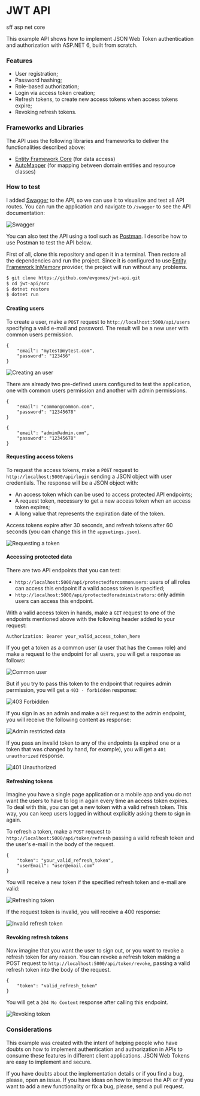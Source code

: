 # JWT API

sff asp net core

This example API shows how to implement JSON Web Token authentication and authorization with ASP.NET 6, built from scratch.

### Features
 - User registration;
 - Password hashing;
 - Role-based authorization;
 - Login via access token creation;
 - Refresh tokens, to create new access tokens when access tokens expire;
 - Revoking refresh tokens.
  
### Frameworks and Libraries

The API uses the following libraries and frameworks to deliver the functionalities described above:
 - [Entity Framework Core](https://github.com/aspnet/EntityFrameworkCore) (for data access)
 - [AutoMapper](https://github.com/AutoMapper/AutoMapper) (for mapping between domain entities and resource classes)
 
### How to test

I added [Swagger](https://swagger.io/) to the API, so we can use it to visualize and test all API routes. You can run the application and navigate to `/swagger` to see the API documentation:

![Swagger](https://raw.githubusercontent.com/evgomes/jwt-api/master/images/swagger.png)

You can also test the API using a tool such as [Postman](https://www.getpostman.com/). I describe how to use Postman to test the API below.

First of all, clone this repository and open it in a terminal. Then restore all the dependencies and run the project. Since it is configured to use [Entity Framework InMemory](https://docs.microsoft.com/en-us/ef/core/providers/in-memory/) provider, the project will run without any problems.

```sh
$ git clone https://github.com/evgomes/jwt-api.git
$ cd jwt-api/src
$ dotnet restore
$ dotnet run
```

#### Creating users

To create a user, make a `POST` request to `http://localhost:5000/api/users` specifying a valid e-mail and password. The result will be a new user with common users permission.

```
{
	"email": "mytest@mytest.com",
	"password": "123456"
}
```

![Creating an user](https://raw.githubusercontent.com/evgomes/jwt-api/master/images/creating-user.png)

There are already two pre-defined users configured to test the application, one with common users permission and another with admin permissions.

```
{
	"email": "common@common.com",
	"password": "12345678"
}
```

```
{
	"email": "admin@admin.com",
	"password": "12345678"
}
```

#### Requesting access tokens

To request the access tokens, make a `POST` request to `http://localhost:5000/api/login` sending a JSON object with user credentials. The response will be a JSON object with:

 - An access token which can be used to access protected API endpoints;
 - A request token, necessary to get a new access token when an access token expires;
 - A long value that represents the expiration date of the token.
 
 Access tokens expire after 30 seconds, and refresh tokens after 60 seconds (you can change this in the `appsetings.json`).

![Requesting a token](https://raw.githubusercontent.com/evgomes/jwt-api/master/images/loging-in.png)

#### Accessing protected data

There are two API endpoints that you can test:

 - `http://localhost:5000/api/protectedforcommonusers`: users of all roles can access this endpoint if a valid access token is specified;
 - `http://localhost:5000/api/protectedforadministrators`: only admin users can access this endpoint.
 
With a valid access token in hands, make a `GET` request to one of the endpoints mentioned above with the following header added to your request:

`Authorization: Bearer your_valid_access_token_here`

If you get a token as a common user (a user that has the `Common` role) and make a request to the endpoint for all users, you will get a response as follows:

![Common user](https://raw.githubusercontent.com/evgomes/jwt-api/master/images/getting-protected-data.png)

But if you try to pass this token to the endpoint that requires admin permission, you will get a `403 - forbidden` response:

![403 Forbidden](https://raw.githubusercontent.com/evgomes/jwt-api/master/images/403-forbidden.png)

If you sign in as an admin and make a `GET` request to the admin endpoint, you will receive the following content as response:

![Admin restricted data](https://raw.githubusercontent.com/evgomes/jwt-api/master/images/getting-data-as-admin.png)

If you pass an invalid token to any of the endpoints (a expired one or a token that was changed by hand, for example), you will get a `401 unauthorized` response.

![401 Unauthorized](https://raw.githubusercontent.com/evgomes/jwt-api/master/images/unauthorized-for-admins.png)

#### Refreshing tokens

Imagine you have a single page application or a mobile app and you do not want the users to have to log in again every time an access token expires. To deal with this, you can get a new token with a valid refresh token. This way, you can keep users logged in without explicitly asking them to sign in again.

To refresh a token, make a `POST` request to `http://localhost:5000/api/token/refresh` passing a valid refresh token and the user's e-mail in the body of the request.

```
{
	"token": "your_valid_refresh_token",
	"userEmail": "user@email.com"
}
```

You will receive a new token if the specified refresh token and e-mail are valid:

![Refreshing token](https://raw.githubusercontent.com/evgomes/jwt-api/master/images/refreshing-token.png)

If the request token is invalid, you will receive a 400 response:

![Invalid refresh token](https://raw.githubusercontent.com/evgomes/jwt-api/master/images/invalid-refresh-token.png)

#### Revoking refresh tokens

Now imagine that you want the user to sign out, or you want to revoke a refresh token for any reason. You can revoke a refresh token making a POST request to `http://localhost:5000/api/token/revoke`, passing a valid refresh token into the body of the request.

```
{
	"token": "valid_refresh_token"
}
```

You will get a `204 No Content` response after calling this endpoint.

![Revoking token](https://raw.githubusercontent.com/evgomes/jwt-api/master/images/revoke-token.png)

### Considerations

This example was created with the intent of helping people who have doubts on how to implement authentication and authorization in APIs to consume these features in different client applications. JSON Web Tokens are easy to implement and secure.

If you have doubts about the implementation details or if you find a bug, please, open an issue. If you have ideas on how to improve the API or if you want to add a new functionality or fix a bug, please, send a pull request.